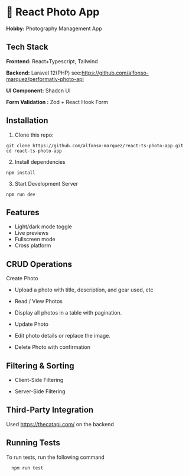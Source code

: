 # 📸 React Photo App

**Hobby:** Photography Management App

## Tech Stack

**Frontend:** React+Typescript, Tailwind

**Backend:** Laravel 12(PHP) see:https://github.com/alfonso-marquez/performativ-photo-api

**UI Component:** Shadcn UI

**Form Validation :** Zod + React Hook Form

## Installation

1. Clone this repo:

```
git clone https://github.com/alfonso-marquez/react-ts-photo-app.git
cd react-ts-photo-app
```

2. Install dependencies

```
npm install
```

3. Start Development Server

```
npm run dev
```

## Features

- Light/dark mode toggle
- Live previews
- Fullscreen mode
- Cross platform

## CRUD Operations

Create Photo

- Upload a photo with title, description, and gear used, etc

- Read / View Photos

- Display all photos in a table with pagination.

- Update Photo

- Edit photo details or replace the image.

- Delete Photo with confirmation

## Filtering & Sorting

- Client-Side Filtering

- Server-Side Filtering

## Third-Party Integration

Used https://thecatapi.com/ on the backend

## Running Tests

To run tests, run the following command

```bash
  npm run test
```
